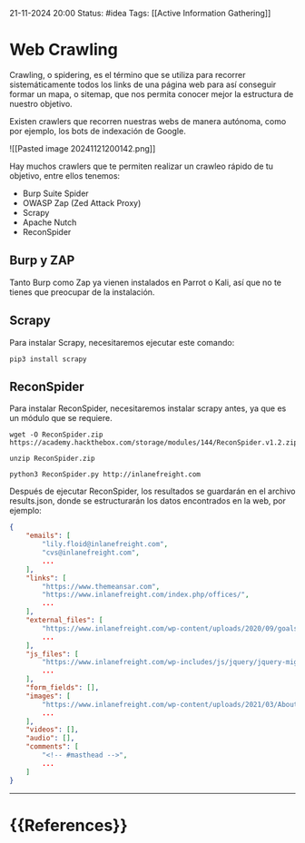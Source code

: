 21-11-2024 20:00
Status: #idea
Tags: [[Active Information Gathering]]

# Web Crawling

Crawling, o spidering, es el término que se utiliza para recorrer sistemáticamente todos los links de una página web para así conseguir formar un mapa, o sitemap, que nos permita conocer mejor la estructura de nuestro objetivo.

Existen crawlers que recorren nuestras webs de manera autónoma, como por ejemplo, los bots de indexación de Google.

![[Pasted image 20241121200142.png]]

Hay muchos crawlers que te permiten realizar un crawleo rápido de tu objetivo, entre ellos tenemos:

- Burp Suite Spider
- OWASP Zap (Zed Attack Proxy)
- Scrapy
- Apache Nutch
- ReconSpider


## Burp y ZAP

Tanto Burp como Zap ya vienen instalados en Parrot o Kali, así que no te tienes que preocupar de la instalación.


## Scrapy

Para instalar Scrapy, necesitaremos ejecutar este comando:

```shell-session
pip3 install scrapy
```

## ReconSpider

Para instalar ReconSpider, necesitaremos instalar scrapy antes, ya que es un módulo que se requiere.

```shell-session
wget -O ReconSpider.zip https://academy.hackthebox.com/storage/modules/144/ReconSpider.v1.2.zip

unzip ReconSpider.zip 
```

```shell-session
python3 ReconSpider.py http://inlanefreight.com
```

Después de ejecutar ReconSpider, los resultados se guardarán en el archivo results.json, donde se estructurarán los datos encontrados en la web, por ejemplo:

```json
{
    "emails": [
        "lily.floid@inlanefreight.com",
        "cvs@inlanefreight.com",
        ...
    ],
    "links": [
        "https://www.themeansar.com",
        "https://www.inlanefreight.com/index.php/offices/",
        ...
    ],
    "external_files": [
        "https://www.inlanefreight.com/wp-content/uploads/2020/09/goals.pdf",
        ...
    ],
    "js_files": [
        "https://www.inlanefreight.com/wp-includes/js/jquery/jquery-migrate.min.js?ver=3.3.2",
        ...
    ],
    "form_fields": [],
    "images": [
        "https://www.inlanefreight.com/wp-content/uploads/2021/03/AboutUs_01-1024x810.png",
        ...
    ],
    "videos": [],
    "audio": [],
    "comments": [
        "<!-- #masthead -->",
        ...
    ]
}
```

---
# {{References}}